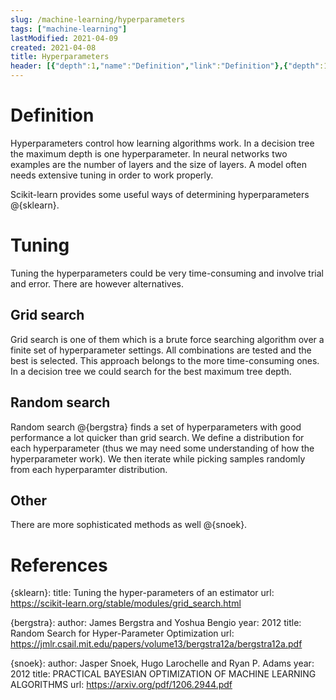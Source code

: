 ```yaml
---
slug: /machine-learning/hyperparameters
tags: ["machine-learning"]
lastModified: 2021-04-09
created: 2021-04-08
title: Hyperparameters
header: [{"depth":1,"name":"Definition","link":"Definition"},{"depth":1,"name":"Tuning","link":"Tuning"},{"depth":2,"name":"Grid search","link":"Grid-search"},{"depth":2,"name":"Random search","link":"Random-search"},{"depth":2,"name":"Other","link":"Other"},{"depth":1,"name":"References","link":"References"}]
---
```


# Definition
Hyperparameters control how learning algorithms work. In a decision tree the maximum depth is one hyperparameter. In neural networks two examples are the number of layers and the size of layers. A model often needs extensive tuning in order to work properly.

Scikit-learn provides some useful ways of determining hyperparameters @{sklearn}.

# Tuning
Tuning the hyperparameters could be very time-consuming and involve trial and error. There are however alternatives.

## Grid search
Grid search is one of them which is a brute force searching algorithm over a finite set of hyperparameter settings. All combinations are tested and the best is selected. This approach belongs to the more time-consuming ones. In a decision tree we could search for the best maximum tree depth.

## Random search
Random search @{bergstra} finds a set of hyperparameters with good performance a lot quicker than grid search. We define a distribution for each hyperparameter (thus we may need some understanding of how the hyperparameter work). We then iterate while picking samples randomly from each hyperparamter distribution.

## Other
There are more sophisticated methods as well @{snoek}.

# References

{sklearn}:
    title: Tuning the hyper-parameters of an estimator
    url: https://scikit-learn.org/stable/modules/grid_search.html

{bergstra}:
    author: James Bergstra and Yoshua Bengio
    year: 2012
    title: Random Search for Hyper-Parameter Optimization
    url: https://jmlr.csail.mit.edu/papers/volume13/bergstra12a/bergstra12a.pdf

{snoek}:
    author: Jasper Snoek, Hugo Larochelle and Ryan P. Adams
    year: 2012
    title: PRACTICAL BAYESIAN OPTIMIZATION OF MACHINE LEARNING ALGORITHMS
    url: https://arxiv.org/pdf/1206.2944.pdf